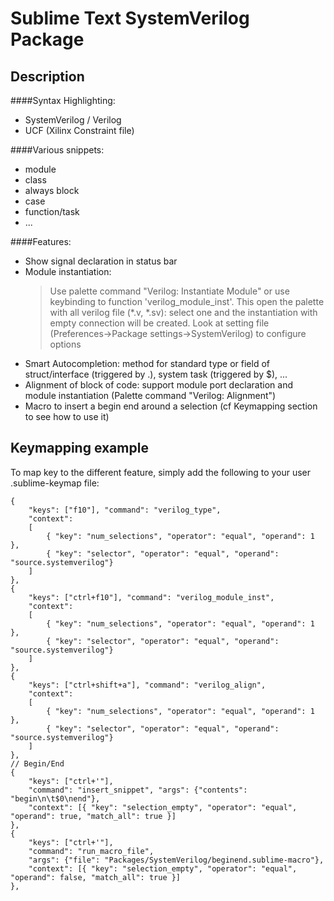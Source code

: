 Sublime Text SystemVerilog Package
==================================


Description
-----------

####Syntax Highlighting:
 * SystemVerilog / Verilog
 * UCF (Xilinx Constraint file)

####Various snippets:
 * module
 * class
 * always block
 * case
 * function/task
 * ...

####Features:
 * Show signal declaration in status bar
 * Module instantiation:
   > Use palette command "Verilog: Instantiate Module" or use keybinding to function 'verilog_module_inst'.
   > This open the palette with all verilog file (*.v, *.sv): select one and the instantiation with empty connection will be created.
   > Look at setting file (Preferences->Package settings->SystemVerilog) to configure options
 * Smart Autocompletion: method for standard type or field of struct/interface (triggered by .), system task (triggered by $), ...
 * Alignment of block of code: support module port declaration and module instantiation (Palette command "Verilog: Alignment")
 * Macro to insert a begin end around a selection (cf Keymapping section to see how to use it)



Keymapping example
------------------

To map key to the different feature, simply add the following to your user .sublime-keymap file:

	{
		"keys": ["f10"], "command": "verilog_type",
		"context":
		[
			{ "key": "num_selections", "operator": "equal", "operand": 1 },
			{ "key": "selector", "operator": "equal", "operand": "source.systemverilog"}
		]
	},
	{
		"keys": ["ctrl+f10"], "command": "verilog_module_inst",
		"context":
		[
			{ "key": "num_selections", "operator": "equal", "operand": 1 },
			{ "key": "selector", "operator": "equal", "operand": "source.systemverilog"}
		]
	},
	{
		"keys": ["ctrl+shift+a"], "command": "verilog_align",
		"context":
		[
			{ "key": "num_selections", "operator": "equal", "operand": 1 },
			{ "key": "selector", "operator": "equal", "operand": "source.systemverilog"}
		]
	},
	// Begin/End
	{
		"keys": ["ctrl+'"],
		"command": "insert_snippet", "args": {"contents": "begin\n\t$0\nend"},
		"context": [{ "key": "selection_empty", "operator": "equal", "operand": true, "match_all": true }]
	},
	{
		"keys": ["ctrl+'"],
		"command": "run_macro_file",
		"args": {"file": "Packages/SystemVerilog/beginend.sublime-macro"},
		"context": [{ "key": "selection_empty", "operator": "equal", "operand": false, "match_all": true }]
	},
